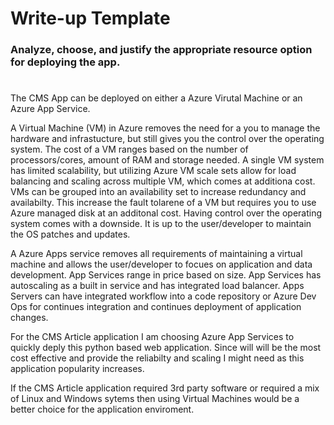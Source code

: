 # Write-up Template

### Analyze, choose, and justify the appropriate resource option for deploying the app.
#
The CMS App can be deployed on either a Azure Virutal Machine or an Azure App Service.  

A Virtual Machine (VM) in Azure removes the need for a you to manage the hardware and infrastucture, but still gives 
you the control over the operating system. The cost of a VM ranges based on the number of processors/cores, amount of RAM and storage needed.
A single VM system has limited scalability, but utilizing Azure VM scale sets allow for load balancing and scaling across multiple VM, which comes at additiona cost. 
VMs can be grouped into an availability set to increase redundancy and availabilty.  This increase the fault tolarene of a VM but requires you to use Azure managed disk
at an additonal cost.  Having control over the operating system comes with a downside.  It is up to the user/developer to maintain the OS patches and updates.  

A Azure Apps service removes all requirements of maintaining a virtual machine and allows the user/developer to focues on application and data development. App Services range in price based on size.   App Services has autoscaling as a built in service and has integrated load balancer.  Apps Servers can have integrated workflow into a code repository or Azure Dev Ops for continues integration and continues deployment of application changes.  

For the CMS Article application I am choosing Azure App Services to quickly deply this python based web application.  Since will will be the most cost effective and provide the reliabilty and scaling I might need as this application popularity increases.

If the CMS Article application required 3rd party software or required a mix of Linux and Windows sytems then 
using Virtual Machines would be a better choice for the application enviroment. 


